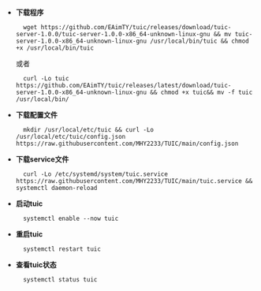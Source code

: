 
- **下载程序**

        wget https://github.com/EAimTY/tuic/releases/download/tuic-server-1.0.0/tuic-server-1.0.0-x86_64-unknown-linux-gnu && mv tuic-server-1.0.0-x86_64-unknown-linux-gnu /usr/local/bin/tuic && chmod +x /usr/local/bin/tuic

     或者

        curl -Lo tuic https://github.com/EAimTY/tuic/releases/latest/download/tuic-server-1.0.0-x86_64-unknown-linux-gnu && chmod +x tuic&& mv -f tuic /usr/local/bin/

- **下载配置文件**

        mkdir /usr/local/etc/tuic && curl -Lo /usr/local/etc/tuic/config.json https://raw.githubusercontent.com/MHY2233/TUIC/main/config.json

- **下载service文件**

        curl -Lo /etc/systemd/system/tuic.service https://raw.githubusercontent.com/MHY2233/TUIC/main/tuic.service && systemctl daemon-reload

- **启动tuic**

        systemctl enable --now tuic

- **重启tuic**

        systemctl restart tuic

- **查看tuic状态**

        systemctl status tuic


